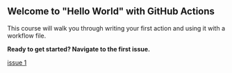 ## Welcome to "Hello World" with GitHub Actions

This course will walk you through writing your first action and using it with a workflow file. 

**Ready to get started? Navigate to the first issue.**

[issue 1](https://github.com/kolumnin/hello-github-actions/issues)

